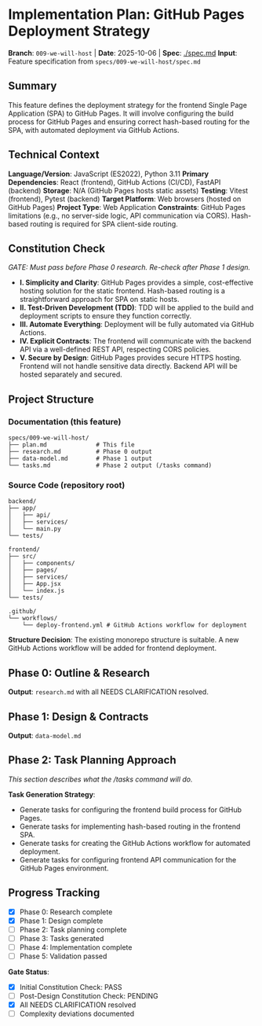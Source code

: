 # Implementation Plan: GitHub Pages Deployment Strategy

**Branch**: `009-we-will-host` | **Date**: 2025-10-06 | **Spec**: [./spec.md](./spec.md)
**Input**: Feature specification from `specs/009-we-will-host/spec.md`

## Summary
This feature defines the deployment strategy for the frontend Single Page Application (SPA) to GitHub Pages. It will involve configuring the build process for GitHub Pages and ensuring correct hash-based routing for the SPA, with automated deployment via GitHub Actions.

## Technical Context
**Language/Version**: JavaScript (ES2022), Python 3.11
**Primary Dependencies**: React (frontend), GitHub Actions (CI/CD), FastAPI (backend)
**Storage**: N/A (GitHub Pages hosts static assets)
**Testing**: Vitest (frontend), Pytest (backend)
**Target Platform**: Web browsers (hosted on GitHub Pages)
**Project Type**: Web Application
**Constraints**: GitHub Pages limitations (e.g., no server-side logic, API communication via CORS). Hash-based routing is required for SPA client-side routing.

## Constitution Check
*GATE: Must pass before Phase 0 research. Re-check after Phase 1 design.*

- **I. Simplicity and Clarity**: GitHub Pages provides a simple, cost-effective hosting solution for the static frontend. Hash-based routing is a straightforward approach for SPA on static hosts.
- **II. Test-Driven Development (TDD)**: TDD will be applied to the build and deployment scripts to ensure they function correctly.
- **III. Automate Everything**: Deployment will be fully automated via GitHub Actions.
- **IV. Explicit Contracts**: The frontend will communicate with the backend API via a well-defined REST API, respecting CORS policies.
- **V. Secure by Design**: GitHub Pages provides secure HTTPS hosting. Frontend will not handle sensitive data directly. Backend API will be hosted separately and secured.

## Project Structure

### Documentation (this feature)
```
specs/009-we-will-host/
├── plan.md              # This file
├── research.md          # Phase 0 output
├── data-model.md        # Phase 1 output
└── tasks.md             # Phase 2 output (/tasks command)
```

### Source Code (repository root)
```
backend/
├── app/
│   ├── api/
│   ├── services/
│   └── main.py
└── tests/

frontend/
├── src/
│   ├── components/
│   ├── pages/
│   ├── services/
│   ├── App.jsx
│   └── index.js
└── tests/

.github/
└── workflows/
    └── deploy-frontend.yml # GitHub Actions workflow for deployment
```

**Structure Decision**: The existing monorepo structure is suitable. A new GitHub Actions workflow will be added for frontend deployment.

## Phase 0: Outline & Research
**Output**: `research.md` with all NEEDS CLARIFICATION resolved.

## Phase 1: Design & Contracts
**Output**: `data-model.md`

## Phase 2: Task Planning Approach
*This section describes what the /tasks command will do.*

**Task Generation Strategy**:
- Generate tasks for configuring the frontend build process for GitHub Pages.
- Generate tasks for implementing hash-based routing in the frontend SPA.
- Generate tasks for creating the GitHub Actions workflow for automated deployment.
- Generate tasks for configuring frontend API communication for the GitHub Pages environment.

## Progress Tracking
- [X] Phase 0: Research complete
- [X] Phase 1: Design complete
- [ ] Phase 2: Task planning complete
- [ ] Phase 3: Tasks generated
- [ ] Phase 4: Implementation complete
- [ ] Phase 5: Validation passed

**Gate Status**:
- [X] Initial Constitution Check: PASS
- [ ] Post-Design Constitution Check: PENDING
- [X] All NEEDS CLARIFICATION resolved
- [ ] Complexity deviations documented